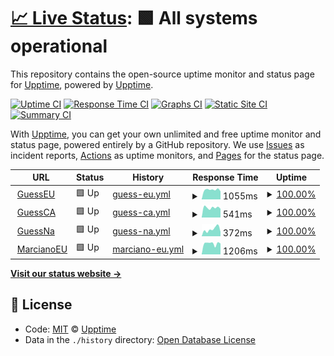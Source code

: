 # [📈 Live Status](https://demo.upptime.js.org): <!--live status--> **🟩 All systems operational**

This repository contains the open-source uptime monitor and status page for [Upptime](https://upptime.js.org), powered by [Upptime](https://github.com/upptime/upptime).

[![Uptime CI](https://github.com/koj-co/upptime/workflows/Uptime%20CI/badge.svg)](https://github.com/koj-co/upptime/actions?query=workflow%3A%22Uptime+CI%22)
[![Response Time CI](https://github.com/koj-co/upptime/workflows/Response%20Time%20CI/badge.svg)](https://github.com/koj-co/upptime/actions?query=workflow%3A%22Response+Time+CI%22)
[![Graphs CI](https://github.com/koj-co/upptime/workflows/Graphs%20CI/badge.svg)](https://github.com/koj-co/upptime/actions?query=workflow%3A%22Graphs+CI%22)
[![Static Site CI](https://github.com/koj-co/upptime/workflows/Static%20Site%20CI/badge.svg)](https://github.com/koj-co/upptime/actions?query=workflow%3A%22Static+Site+CI%22)
[![Summary CI](https://github.com/koj-co/upptime/workflows/Summary%20CI/badge.svg)](https://github.com/koj-co/upptime/actions?query=workflow%3A%22Summary+CI%22)

With [Upptime](https://upptime.js.org), you can get your own unlimited and free uptime monitor and status page, powered entirely by a GitHub repository. We use [Issues](https://github.com/upptime/upptime/issues) as incident reports, [Actions](https://github.com/upptime/upptime/actions) as uptime monitors, and [Pages](https://demo.upptime.js.org) for the status page.

<!--start: status pages-->
<!-- This summary is generated by Upptime (https://github.com/upptime/upptime) -->
<!-- Do not edit this manually, your changes will be overwritten -->
<!-- prettier-ignore -->
| URL | Status | History | Response Time | Uptime |
| --- | ------ | ------- | ------------- | ------ |
| <img alt="" src="https://favicons.githubusercontent.com/www.guess.eu" height="13"> [GuessEU](https://www.guess.eu) | 🟩 Up | [guess-eu.yml](https://github.com/HoscoHarding/P-ginasPrueba/commits/master/history/guess-eu.yml) | <details><summary><img alt="Response time graph" src="./graphs/guess-eu/response-time-week.png" height="20"> 1055ms</summary><br><a href="https://HoscoHarding.github.io/P-ginasPrueba/history/guess-eu"><img alt="Response time 1132" src="https://img.shields.io/endpoint?url=https%3A%2F%2Fraw.githubusercontent.com%2FHoscoHarding%2FP-ginasPrueba%2Fmaster%2Fapi%2Fguess-eu%2Fresponse-time.json"></a><br><a href="https://HoscoHarding.github.io/P-ginasPrueba/history/guess-eu"><img alt="24-hour response time 887" src="https://img.shields.io/endpoint?url=https%3A%2F%2Fraw.githubusercontent.com%2FHoscoHarding%2FP-ginasPrueba%2Fmaster%2Fapi%2Fguess-eu%2Fresponse-time-day.json"></a><br><a href="https://HoscoHarding.github.io/P-ginasPrueba/history/guess-eu"><img alt="7-day response time 1055" src="https://img.shields.io/endpoint?url=https%3A%2F%2Fraw.githubusercontent.com%2FHoscoHarding%2FP-ginasPrueba%2Fmaster%2Fapi%2Fguess-eu%2Fresponse-time-week.json"></a><br><a href="https://HoscoHarding.github.io/P-ginasPrueba/history/guess-eu"><img alt="30-day response time 1059" src="https://img.shields.io/endpoint?url=https%3A%2F%2Fraw.githubusercontent.com%2FHoscoHarding%2FP-ginasPrueba%2Fmaster%2Fapi%2Fguess-eu%2Fresponse-time-month.json"></a><br><a href="https://HoscoHarding.github.io/P-ginasPrueba/history/guess-eu"><img alt="1-year response time 1132" src="https://img.shields.io/endpoint?url=https%3A%2F%2Fraw.githubusercontent.com%2FHoscoHarding%2FP-ginasPrueba%2Fmaster%2Fapi%2Fguess-eu%2Fresponse-time-year.json"></a></details> | <details><summary><a href="https://HoscoHarding.github.io/P-ginasPrueba/history/guess-eu">100.00%</a></summary><a href="https://HoscoHarding.github.io/P-ginasPrueba/history/guess-eu"><img alt="All-time uptime 99.96%" src="https://img.shields.io/endpoint?url=https%3A%2F%2Fraw.githubusercontent.com%2FHoscoHarding%2FP-ginasPrueba%2Fmaster%2Fapi%2Fguess-eu%2Fuptime.json"></a><br><a href="https://HoscoHarding.github.io/P-ginasPrueba/history/guess-eu"><img alt="24-hour uptime 100.00%" src="https://img.shields.io/endpoint?url=https%3A%2F%2Fraw.githubusercontent.com%2FHoscoHarding%2FP-ginasPrueba%2Fmaster%2Fapi%2Fguess-eu%2Fuptime-day.json"></a><br><a href="https://HoscoHarding.github.io/P-ginasPrueba/history/guess-eu"><img alt="7-day uptime 100.00%" src="https://img.shields.io/endpoint?url=https%3A%2F%2Fraw.githubusercontent.com%2FHoscoHarding%2FP-ginasPrueba%2Fmaster%2Fapi%2Fguess-eu%2Fuptime-week.json"></a><br><a href="https://HoscoHarding.github.io/P-ginasPrueba/history/guess-eu"><img alt="30-day uptime 99.95%" src="https://img.shields.io/endpoint?url=https%3A%2F%2Fraw.githubusercontent.com%2FHoscoHarding%2FP-ginasPrueba%2Fmaster%2Fapi%2Fguess-eu%2Fuptime-month.json"></a><br><a href="https://HoscoHarding.github.io/P-ginasPrueba/history/guess-eu"><img alt="1-year uptime 99.96%" src="https://img.shields.io/endpoint?url=https%3A%2F%2Fraw.githubusercontent.com%2FHoscoHarding%2FP-ginasPrueba%2Fmaster%2Fapi%2Fguess-eu%2Fuptime-year.json"></a></details>
| <img alt="" src="https://favicons.githubusercontent.com/www.guess.com" height="13"> [GuessCA](https://www.guess.com/ca/en/home/?changeCountry=1) | 🟩 Up | [guess-ca.yml](https://github.com/HoscoHarding/P-ginasPrueba/commits/master/history/guess-ca.yml) | <details><summary><img alt="Response time graph" src="./graphs/guess-ca/response-time-week.png" height="20"> 541ms</summary><br><a href="https://HoscoHarding.github.io/P-ginasPrueba/history/guess-ca"><img alt="Response time 584" src="https://img.shields.io/endpoint?url=https%3A%2F%2Fraw.githubusercontent.com%2FHoscoHarding%2FP-ginasPrueba%2Fmaster%2Fapi%2Fguess-ca%2Fresponse-time.json"></a><br><a href="https://HoscoHarding.github.io/P-ginasPrueba/history/guess-ca"><img alt="24-hour response time 481" src="https://img.shields.io/endpoint?url=https%3A%2F%2Fraw.githubusercontent.com%2FHoscoHarding%2FP-ginasPrueba%2Fmaster%2Fapi%2Fguess-ca%2Fresponse-time-day.json"></a><br><a href="https://HoscoHarding.github.io/P-ginasPrueba/history/guess-ca"><img alt="7-day response time 541" src="https://img.shields.io/endpoint?url=https%3A%2F%2Fraw.githubusercontent.com%2FHoscoHarding%2FP-ginasPrueba%2Fmaster%2Fapi%2Fguess-ca%2Fresponse-time-week.json"></a><br><a href="https://HoscoHarding.github.io/P-ginasPrueba/history/guess-ca"><img alt="30-day response time 574" src="https://img.shields.io/endpoint?url=https%3A%2F%2Fraw.githubusercontent.com%2FHoscoHarding%2FP-ginasPrueba%2Fmaster%2Fapi%2Fguess-ca%2Fresponse-time-month.json"></a><br><a href="https://HoscoHarding.github.io/P-ginasPrueba/history/guess-ca"><img alt="1-year response time 584" src="https://img.shields.io/endpoint?url=https%3A%2F%2Fraw.githubusercontent.com%2FHoscoHarding%2FP-ginasPrueba%2Fmaster%2Fapi%2Fguess-ca%2Fresponse-time-year.json"></a></details> | <details><summary><a href="https://HoscoHarding.github.io/P-ginasPrueba/history/guess-ca">100.00%</a></summary><a href="https://HoscoHarding.github.io/P-ginasPrueba/history/guess-ca"><img alt="All-time uptime 100.00%" src="https://img.shields.io/endpoint?url=https%3A%2F%2Fraw.githubusercontent.com%2FHoscoHarding%2FP-ginasPrueba%2Fmaster%2Fapi%2Fguess-ca%2Fuptime.json"></a><br><a href="https://HoscoHarding.github.io/P-ginasPrueba/history/guess-ca"><img alt="24-hour uptime 100.00%" src="https://img.shields.io/endpoint?url=https%3A%2F%2Fraw.githubusercontent.com%2FHoscoHarding%2FP-ginasPrueba%2Fmaster%2Fapi%2Fguess-ca%2Fuptime-day.json"></a><br><a href="https://HoscoHarding.github.io/P-ginasPrueba/history/guess-ca"><img alt="7-day uptime 100.00%" src="https://img.shields.io/endpoint?url=https%3A%2F%2Fraw.githubusercontent.com%2FHoscoHarding%2FP-ginasPrueba%2Fmaster%2Fapi%2Fguess-ca%2Fuptime-week.json"></a><br><a href="https://HoscoHarding.github.io/P-ginasPrueba/history/guess-ca"><img alt="30-day uptime 100.00%" src="https://img.shields.io/endpoint?url=https%3A%2F%2Fraw.githubusercontent.com%2FHoscoHarding%2FP-ginasPrueba%2Fmaster%2Fapi%2Fguess-ca%2Fuptime-month.json"></a><br><a href="https://HoscoHarding.github.io/P-ginasPrueba/history/guess-ca"><img alt="1-year uptime 100.00%" src="https://img.shields.io/endpoint?url=https%3A%2F%2Fraw.githubusercontent.com%2FHoscoHarding%2FP-ginasPrueba%2Fmaster%2Fapi%2Fguess-ca%2Fuptime-year.json"></a></details>
| <img alt="" src="https://favicons.githubusercontent.com/www.guess.com" height="13"> [GuessNa](https://www.guess.com/us/en_US/home/?changeCountry=1) | 🟩 Up | [guess-na.yml](https://github.com/HoscoHarding/P-ginasPrueba/commits/master/history/guess-na.yml) | <details><summary><img alt="Response time graph" src="./graphs/guess-na/response-time-week.png" height="20"> 372ms</summary><br><a href="https://HoscoHarding.github.io/P-ginasPrueba/history/guess-na"><img alt="Response time 324" src="https://img.shields.io/endpoint?url=https%3A%2F%2Fraw.githubusercontent.com%2FHoscoHarding%2FP-ginasPrueba%2Fmaster%2Fapi%2Fguess-na%2Fresponse-time.json"></a><br><a href="https://HoscoHarding.github.io/P-ginasPrueba/history/guess-na"><img alt="24-hour response time 236" src="https://img.shields.io/endpoint?url=https%3A%2F%2Fraw.githubusercontent.com%2FHoscoHarding%2FP-ginasPrueba%2Fmaster%2Fapi%2Fguess-na%2Fresponse-time-day.json"></a><br><a href="https://HoscoHarding.github.io/P-ginasPrueba/history/guess-na"><img alt="7-day response time 372" src="https://img.shields.io/endpoint?url=https%3A%2F%2Fraw.githubusercontent.com%2FHoscoHarding%2FP-ginasPrueba%2Fmaster%2Fapi%2Fguess-na%2Fresponse-time-week.json"></a><br><a href="https://HoscoHarding.github.io/P-ginasPrueba/history/guess-na"><img alt="30-day response time 319" src="https://img.shields.io/endpoint?url=https%3A%2F%2Fraw.githubusercontent.com%2FHoscoHarding%2FP-ginasPrueba%2Fmaster%2Fapi%2Fguess-na%2Fresponse-time-month.json"></a><br><a href="https://HoscoHarding.github.io/P-ginasPrueba/history/guess-na"><img alt="1-year response time 324" src="https://img.shields.io/endpoint?url=https%3A%2F%2Fraw.githubusercontent.com%2FHoscoHarding%2FP-ginasPrueba%2Fmaster%2Fapi%2Fguess-na%2Fresponse-time-year.json"></a></details> | <details><summary><a href="https://HoscoHarding.github.io/P-ginasPrueba/history/guess-na">100.00%</a></summary><a href="https://HoscoHarding.github.io/P-ginasPrueba/history/guess-na"><img alt="All-time uptime 100.00%" src="https://img.shields.io/endpoint?url=https%3A%2F%2Fraw.githubusercontent.com%2FHoscoHarding%2FP-ginasPrueba%2Fmaster%2Fapi%2Fguess-na%2Fuptime.json"></a><br><a href="https://HoscoHarding.github.io/P-ginasPrueba/history/guess-na"><img alt="24-hour uptime 100.00%" src="https://img.shields.io/endpoint?url=https%3A%2F%2Fraw.githubusercontent.com%2FHoscoHarding%2FP-ginasPrueba%2Fmaster%2Fapi%2Fguess-na%2Fuptime-day.json"></a><br><a href="https://HoscoHarding.github.io/P-ginasPrueba/history/guess-na"><img alt="7-day uptime 100.00%" src="https://img.shields.io/endpoint?url=https%3A%2F%2Fraw.githubusercontent.com%2FHoscoHarding%2FP-ginasPrueba%2Fmaster%2Fapi%2Fguess-na%2Fuptime-week.json"></a><br><a href="https://HoscoHarding.github.io/P-ginasPrueba/history/guess-na"><img alt="30-day uptime 100.00%" src="https://img.shields.io/endpoint?url=https%3A%2F%2Fraw.githubusercontent.com%2FHoscoHarding%2FP-ginasPrueba%2Fmaster%2Fapi%2Fguess-na%2Fuptime-month.json"></a><br><a href="https://HoscoHarding.github.io/P-ginasPrueba/history/guess-na"><img alt="1-year uptime 100.00%" src="https://img.shields.io/endpoint?url=https%3A%2F%2Fraw.githubusercontent.com%2FHoscoHarding%2FP-ginasPrueba%2Fmaster%2Fapi%2Fguess-na%2Fuptime-year.json"></a></details>
| <img alt="" src="https://favicons.githubusercontent.com/www.guess.eu" height="13"> [MarcianoEU](https://www.guess.eu/fr-fr/marciano?INTCMP=REFRESH_SUMMER_HERO_WOMEN_ES) | 🟩 Up | [marciano-eu.yml](https://github.com/HoscoHarding/P-ginasPrueba/commits/master/history/marciano-eu.yml) | <details><summary><img alt="Response time graph" src="./graphs/marciano-eu/response-time-week.png" height="20"> 1206ms</summary><br><a href="https://HoscoHarding.github.io/P-ginasPrueba/history/marciano-eu"><img alt="Response time 1221" src="https://img.shields.io/endpoint?url=https%3A%2F%2Fraw.githubusercontent.com%2FHoscoHarding%2FP-ginasPrueba%2Fmaster%2Fapi%2Fmarciano-eu%2Fresponse-time.json"></a><br><a href="https://HoscoHarding.github.io/P-ginasPrueba/history/marciano-eu"><img alt="24-hour response time 1198" src="https://img.shields.io/endpoint?url=https%3A%2F%2Fraw.githubusercontent.com%2FHoscoHarding%2FP-ginasPrueba%2Fmaster%2Fapi%2Fmarciano-eu%2Fresponse-time-day.json"></a><br><a href="https://HoscoHarding.github.io/P-ginasPrueba/history/marciano-eu"><img alt="7-day response time 1206" src="https://img.shields.io/endpoint?url=https%3A%2F%2Fraw.githubusercontent.com%2FHoscoHarding%2FP-ginasPrueba%2Fmaster%2Fapi%2Fmarciano-eu%2Fresponse-time-week.json"></a><br><a href="https://HoscoHarding.github.io/P-ginasPrueba/history/marciano-eu"><img alt="30-day response time 1216" src="https://img.shields.io/endpoint?url=https%3A%2F%2Fraw.githubusercontent.com%2FHoscoHarding%2FP-ginasPrueba%2Fmaster%2Fapi%2Fmarciano-eu%2Fresponse-time-month.json"></a><br><a href="https://HoscoHarding.github.io/P-ginasPrueba/history/marciano-eu"><img alt="1-year response time 1221" src="https://img.shields.io/endpoint?url=https%3A%2F%2Fraw.githubusercontent.com%2FHoscoHarding%2FP-ginasPrueba%2Fmaster%2Fapi%2Fmarciano-eu%2Fresponse-time-year.json"></a></details> | <details><summary><a href="https://HoscoHarding.github.io/P-ginasPrueba/history/marciano-eu">100.00%</a></summary><a href="https://HoscoHarding.github.io/P-ginasPrueba/history/marciano-eu"><img alt="All-time uptime 99.96%" src="https://img.shields.io/endpoint?url=https%3A%2F%2Fraw.githubusercontent.com%2FHoscoHarding%2FP-ginasPrueba%2Fmaster%2Fapi%2Fmarciano-eu%2Fuptime.json"></a><br><a href="https://HoscoHarding.github.io/P-ginasPrueba/history/marciano-eu"><img alt="24-hour uptime 100.00%" src="https://img.shields.io/endpoint?url=https%3A%2F%2Fraw.githubusercontent.com%2FHoscoHarding%2FP-ginasPrueba%2Fmaster%2Fapi%2Fmarciano-eu%2Fuptime-day.json"></a><br><a href="https://HoscoHarding.github.io/P-ginasPrueba/history/marciano-eu"><img alt="7-day uptime 100.00%" src="https://img.shields.io/endpoint?url=https%3A%2F%2Fraw.githubusercontent.com%2FHoscoHarding%2FP-ginasPrueba%2Fmaster%2Fapi%2Fmarciano-eu%2Fuptime-week.json"></a><br><a href="https://HoscoHarding.github.io/P-ginasPrueba/history/marciano-eu"><img alt="30-day uptime 99.95%" src="https://img.shields.io/endpoint?url=https%3A%2F%2Fraw.githubusercontent.com%2FHoscoHarding%2FP-ginasPrueba%2Fmaster%2Fapi%2Fmarciano-eu%2Fuptime-month.json"></a><br><a href="https://HoscoHarding.github.io/P-ginasPrueba/history/marciano-eu"><img alt="1-year uptime 99.96%" src="https://img.shields.io/endpoint?url=https%3A%2F%2Fraw.githubusercontent.com%2FHoscoHarding%2FP-ginasPrueba%2Fmaster%2Fapi%2Fmarciano-eu%2Fuptime-year.json"></a></details>

<!--end: status pages-->

[**Visit our status website →**](https://demo.upptime.js.org)

## 📄 License

- Code: [MIT](./LICENSE) © [Upptime](https://upptime.js.org)
- Data in the `./history` directory: [Open Database License](https://opendatacommons.org/licenses/odbl/1-0/)
